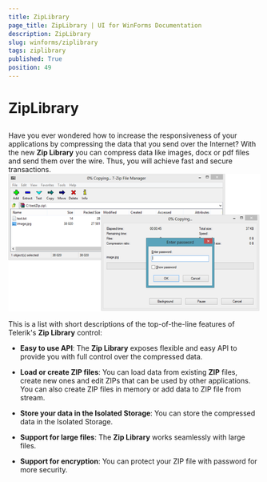 ```yaml
---
title: ZipLibrary
page_title: ZipLibrary | UI for WinForms Documentation
description: ZipLibrary
slug: winforms/ziplibrary
tags: ziplibrary
published: True
position: 49
---
```


# ZipLibrary



## 

Have you ever wondered how to increase the responsiveness of your applications by compressing the data that you send over the Internet? With the new
          __Zip Library__ you can compress data like images, docx or pdf files and send them over the wire. Thus, you will achieve fast and
          secure transactions.
        ![ziplibrary 001](images/ziplibrary001.png)

This is a list with short descriptions of the top-of-the-line features of Telerik's __Zip Library__ control:
        

* __Easy to use API__: The __Zip Library__ exposes flexible and easy API to provide you with full control
              over the compressed data.
            

* __Load or create ZIP files__: You can load data from existing __ZIP__ files, create new ones and edit
              ZIPs that can be used by other applications. You can also create ZIP files in memory or add data to ZIP file from stream.
            

* __Store your data in the Isolated Storage__: You can store the compressed data in the Isolated Storage.
            

* __Support for large files__: The __Zip Library__ works seamlessly with large files.
            

* __Support for encryption__: You can protect your ZIP file with password for more security.
            
